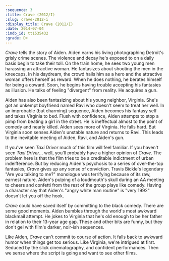 ```yaml
---
:sequence: 3
:title: Crave (2012/I)
:slug: crave-2012-i
:display_title: Crave (2012/I)
:date: 2014-07-04
:imdb_id: tt1535432
:grade: D+
---
```


_Crave_ tells the story of Aiden. Aiden earns his living photographing Detroit's grisly crime scenes. The violence and decay he's exposed to on a daily basis begin to take their toll. On the train home, he sees two young men harassing an attractive woman. He fantasizes about shooting the men in the kneecaps. In his daydream, the crowd hails him as a hero and the attractive woman offers herself as reward. When he does nothing, he berates himself for being a coward. Soon, he begins having trouble accepting his fantasies as illusion. He talks of feeling "divergent" from reality. He acquires a gun.

Aiden has also been fantasizing about his young neighbor, Virginia. She's got an unkempt boyfriend named Ravi who doesn't seem to treat her well. In an improbable (but charming) sequence, Aiden becomes his fantasy self and takes Virginia to bed. Flush with confidence, Aiden attempts to stop a pimp from beating a girl in the street. He is ineffectual almost to the point of comedy and nearly killed. Aiden sees more of Virginia. He falls hard. But Virginia soon senses Aiden's unstable nature and returns to Ravi. This leads to the inevitable meeting of Aiden, Ravi, and Aiden's gun.

If you've seen _Taxi Driver_ much of this film will feel familiar. If you haven't seen _Taxi Driver_... well, you'll probably have a higher opinion of _Crave_. The problem here is that the film tries to be a creditable indictment of urban indeifference. But by reducing Aiden's psychosis to a series of over-the-top fantasies, _Crave_ gives up any sense of conviction. Travis Bickle's legendary "Are you talking to me?" monologue was terrifying because of its raw, earnest nature. Aiden's pulping of a loudmouth's skull during an AA meeting to cheers and confetti from the rest of the group plays like comedy. Having a character say that Aiden's "angry white man routine" is "very 1992" doesn't let you off the hook. 

_Crave_ could have saved itself by committing to the black comedy. There are some good moments. Aiden bumbles through the world's most awkward blackmail attempt. He jokes to Virginia that he's old enough to be her father in relation to their 13-year age gap. These and other bits are funny, but they don't gel with film's darker, noir-ish sequences.

Like Aiden, _Crave_ can't commit to course of action. It falls back to awkward humor when things get too serious. Like Virginia, we're intrigued at first. Seduced by the slick cinematography, and confident performances. Then we sense where the script is going and want to see other films.
